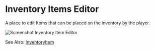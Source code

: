 # Inventory Items Editor

A place to edit Items that can be placed on the inventory by the player.

![Screenshot Inventory Item Editor](https://i.imgur.com/87EYDBW.png)

See Also: [InventoryItem](InventoryItem)
